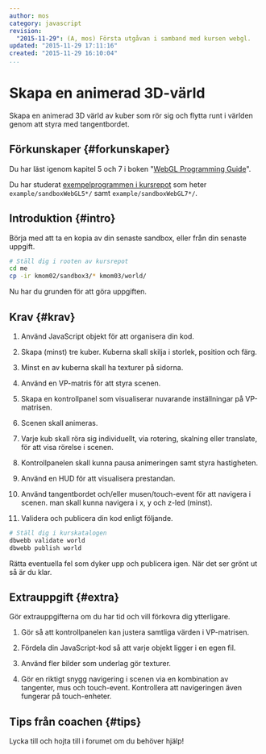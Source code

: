 ```yaml
---
author: mos
category: javascript
revision:
  "2015-11-29": (A, mos) Första utgåvan i samband med kursen webgl.
updated: "2015-11-29 17:11:16"
created: "2015-11-29 16:10:04"
...
```

Skapa en animerad 3D-värld
==================================

Skapa en animerad 3D värld av kuber som rör sig och flytta runt i världen genom att styra med tangentbordet.

<!--more-->



Förkunskaper {#forkunskaper}
-----------------------

Du har läst igenom kapitel 5 och 7 i boken "[WebGL Programming Guide](kunskap/boken-webgl-programming-guide)".

Du har studerat [exempelprogrammen i kursrepot](webgl/repo/example) som heter `example/sandboxWebGL5*/` samt `example/sandboxWebGL7*/`.



Introduktion {#intro}
-----------------------

Börja med att ta en kopia av din senaste sandbox, eller från din senaste uppgift.

```bash
# Ställ dig i rooten av kursrepot
cd me
cp -ir kmom02/sandbox3/* kmom03/world/
```

Nu har du grunden för att göra uppgiften.



Krav {#krav}
-----------------------



1. Använd JavaScript objekt för att organisera din kod.

1. Skapa (minst) tre kuber. Kuberna skall skilja i storlek, position och färg.

1. Minst en av kuberna skall ha texturer på sidorna.

1. Använd en VP-matris för att styra scenen.

1. Skapa en kontrollpanel som visualiserar nuvarande inställningar på VP-matrisen.

1. Scenen skall animeras.

1. Varje kub skall röra sig individuellt, via rotering, skalning eller translate, för att visa rörelse i scenen.

1. Kontrollpanelen skall kunna pausa animeringen samt styra hastigheten.

1. Använd en HUD för att visualisera prestandan.

1. Använd tangentbordet och/eller musen/touch-event för att navigera i scenen. man skall kunna navigera i x, y och z-led (minst).

11. Validera och publicera din kod enligt följande.

```bash
# Ställ dig i kurskatalogen
dbwebb validate world
dbwebb publish world
```

Rätta eventuella fel som dyker upp och publicera igen. När det ser grönt ut så är du klar. 



Extrauppgift {#extra}
-----------------------

Gör extrauppgifterna om du har tid och vill förkovra dig ytterligare.

1. Gör så att kontrollpanelen kan justera samtliga värden i VP-matrisen.

1. Fördela din JavaScript-kod så att varje objekt ligger i en egen fil.

1. Använd fler bilder som underlag gör texturer.

1. Gör en riktigt snygg navigering i scenen via en kombination av tangenter, mus och touch-event. Kontrollera att navigeringen även fungerar på touch-enheter.



Tips från coachen {#tips}
-----------------------

Lycka till och hojta till i forumet om du behöver hjälp!
